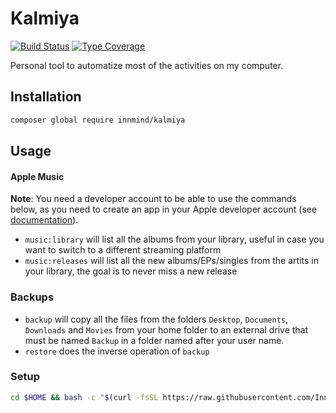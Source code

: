 # Kalmiya

[![Build Status](https://github.com/Innmind/Kalmiya/workflows/CI/badge.svg)](https://github.com/Innmind/Kalmiya/actions?query=workflow%3ACI)
[![Type Coverage](https://shepherd.dev/github/Innmind/Kalmiya/coverage.svg)](https://shepherd.dev/github/Innmind/Kalmiya)

Personal tool to automatize most of the activities on my computer.

## Installation

```sh
composer global require innmind/kalmiya
```

## Usage

#### Apple Music

**Note**: You need a developer account to be able to use the commands below, as you need to create an app in your Apple developer account (see [documentation](https://help.apple.com/developer-account/#/devce5522674)).

- `music:library` will list all the albums from your library, useful in case you want to switch to a different streaming platform
- `music:releases` will list all the new albums/EPs/singles from the artits in your library, the goal is to never miss a new release

### Backups

- `backup` will copy all the files from the folders `Desktop`, `Documents`, `Downloads` and `Movies` from your home folder to an external drive that must be named `Backup` in a folder named after your user name.
- `restore` does the inverse operation of `backup`

### Setup

```sh
cd $HOME && bash -c "$(curl -fsSL https://raw.githubusercontent.com/Innmind/Kalmiya/master/setup.sh)"
```
